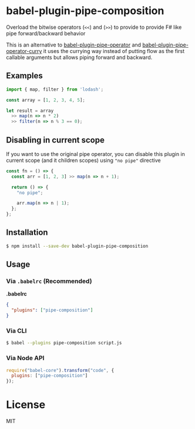 # babel-plugin-pipe-composition

Overload the bitwise operators (`<<`) and (`>>`) to provide to provide F# like pipe forward/backward behavior

This is an alternative to [babel-plugin-pipe-operator](https://github.com/miraks/babel-plugin-pipe-operator) and [babel-plugin-pipe-operator-curry](https://github.com/miraks/babel-plugin-pipe-operator-curry) it uses the currying way instead of putting flow as the first callable arguments but allows piping forward and backward.

## Examples

```javascript
import { map, filter } from 'lodash';

const array = [1, 2, 3, 4, 5];

let result = array
  >> map(n => n * 2)
  >> filter(n => n % 3 == 0);
```

## Disabling in current scope

If you want to use the original pipe operator, you can disable this plugin in current scope (and it children scopes) using `"no pipe"` directive

```javascript
const fn = () => {
  const arr = [1, 2, 3] >> map(n => n + 1);

  return () => {
    "no pipe";

    arr.map(n => n | 1);
  };
};
```

## Installation

```sh
$ npm install --save-dev babel-plugin-pipe-composition
```

## Usage

### Via `.babelrc` (Recommended)

**.babelrc**

```json
{
  "plugins": ["pipe-composition"]
}
```

### Via CLI

```sh
$ babel --plugins pipe-composition script.js
```

### Via Node API

```javascript
require("babel-core").transform("code", {
  plugins: ["pipe-composition"]
});
```

# License

MIT
